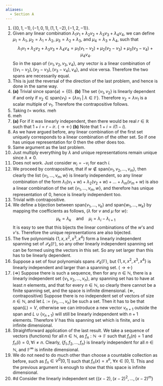 ```yaml
---
aliases:
  - Section A
---
```

1. $\{ (0,1,-1),(-1,0,1),(1,1,-2),(-1,2,-1) \}$.
2. Given any linear combination $\lambda_{1}v_{1}+\lambda_{2}v_{2}+\lambda_{3}v_{3}+\lambda_{4}v_{4}$, we can define $\mu_{1}=\lambda_{1}$, $\mu_{2}=\lambda_{1}+\lambda_{2}$, $\mu_{3}=\lambda_{2}+\lambda_{3}$, and $\mu_{4}=\lambda_{3}+\lambda_{4}$, such that $$
\lambda_{1}v_{1}+\lambda_{2}v_{2}+\lambda_{3}v_{3}+\lambda_{4}v_{4}=\mu_{1}(v_{1}-v_{2})+\mu_{2}(v_{2}-v_{3})+\mu_{3}(v_{3}-v_{4})+\mu_{4}v_{4}.
$$ So in the span of $\{ v_{1},v_{2},v_{3},v_{4} \}$, any vector is a linear combination of $\{ (v_{1}-v_{2}),(v_{2}-v_{3}),(v_{3}-v_{4}),v_{4} \}$, and vice versa. Therefore the two spans are necessarily equal.
3. This is just the reversal of the direction of the last problem, and hence is done in the same way.
4. **(a)** Trivial since $\mathrm{span}(\varnothing)=\{ 0 \}$.
**(b)** The set $\{ v_{1},v_{2} \}$ is linearly dependent if and only if $v_{2}\in \mathrm{span}(v_{1})=\{ \lambda v_{1}\ |\ \lambda\in \mathbb{F} \}$. Therefore $v_{2}=\lambda v_{1}$ is a scalar multiple of $v_{1}$. Therefore the contrapositive follows.
5. Taking $t=$ works. meh
6. meh
7. **(a)** For if it was linearly independent, then there would be real $r\in \mathbb{R}$ such that $1+i=r-ir$. ($\rightarrow\leftarrow$)
**(b)** Note that $1+i=i(1-i)$.
8. As we have argued before, any linear combination of the first set uniquely corresponds to a linear combination of the other set. So if one has unique representation for $0$ then the other does too.
9. Same argument as the last problem.
10. Just multiply everything by $\lambda$ and unique representations remain unique since $\lambda\ne 0$.
11. Does not work. Just consider $w_{i}= -v_{i}$ for each $i$.
12. We proceed by contrapositive, that if $w\not\in \mathrm{span}\{ v_{1},v_{2},\dots,v_{m} \}$, then clearly the list $\{ v_{1},\dots,v_{m},w \}$ is linearly independent, so any linear combination of the form $\lambda_{1}(v_{1}+w)+\lambda_{2}(v_{2}+w)+\dots+\lambda_{m}(v_{m}+w)$ is also a linear combination of the set $\{ v_{1},\dots,v_{m},w \}$, and therefore has unique representation of $0$, hence is linearly independent too.
13. Trivial with contrapositive.
14. We define a bijection between $\mathrm{span}\{ v_{1},\dots,v_{k} \}$ and $\mathrm{span}\{ w_{1},\dots,w_{k} \}$ by mapping the coefficients as follows, ($\lambda$ for $v$ and $\mu$ for $w$): $$\mu_{k}=\lambda_{k}\quad \text{and}\quad \mu_{i}=\lambda_{i}-\lambda_{i+1} $$ It is easy to see that this bijects the linear combinations of the $w$'s and $v$'s. Therefore the unique representations are also bijected.
15. The five polynomials $\{1,x,x^{2},x^{3},x^4\}$ form a linearly independent spanning set of $\mathscr{P}_{4}(\mathbb{F})$, so any other linearly independent spanning set can be formed using the vectors in this set. So any set larger than this has to be linearly dependent.
16. Suppose a set of four polynomials spans $\mathscr{P}_{4}(\mathbb{F})$, but $\{ 1,x,x^{2},x^{3},x^4 \}$ is linearly independent and larger than a spanning set. ($\rightarrow\leftarrow$)
17. ($\Longrightarrow$) Suppose there is such a sequence, then for any $n\in \mathbb{N}$, there is a linearly independent set $\{ v_{1},v_{2},\dots,v_{n} \}$, any spanning set has to have at least $n$ elements, and that for every $n\in\mathbb{N}$, so clearly there cannot be a finite spanning set, and the space is infinite dimensional.
($\Longleftarrow$, contrapositive) Suppose there is no independent set of vectors of size $n\in \mathbb{N}$, and let $L:=\{ v_{1},\dots,v_{n} \}$ be such a set. Then it has to be that $\mathrm{span}(L)=V$, otherwise we can introduce a new vector $v_{n+1}$ outside the span and $L\cup \{ v_{n+1} \}$ will still be linearly independent with $n+1$ elements. Therefore $V$ has this spanning set which is finite, and is infinite dimensional.
18. Straightforward application of the last result. We take a sequence of vectors (functions) for all $n\in \mathbb{N}$, as $f_{n}:\mathbb{N}\to \mathbb{F}$ such that $f_{n}(n)=1$ and $f_{n}(i)=0, \forall i\ne n$. Clearly, $\{ f_{1},f_{2},\dots,f_{n} \}$ is linearly independent for all $n\in \mathbb{N}$, and $\mathbb{F}^\infty$ is infinite dimensional.
19. We do not need to do much other than choose a countable collection as before, such as $f_{n}\in \mathcal{C}^0[0,1]$ such that $f_{n}(x)=x^n,\ \forall x\in[0,1]$. This and the previous argument is enough to show that this space is infinite dimensional.
20. #d Consider the linearly independent set $\{ (x-2),(x-2)^{2},\dots,(x-2)^m \}$